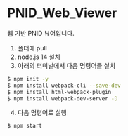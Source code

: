 # PNID_Web_Viewer

웹 기반 PNID 뷰어입니다.

1. 폴더에 pull
2. node.js 14 설치
3. 아래의 터미널에서 다음 명령어들 설치

```bash
$ npm init -y
$ npm install webpack-cli --save-dev
$ npm install html-webpack-plugin
$ npm install webpack-dev-server -D
```

4. 다음 명령어로 실행

```bash
$ npm start
```
